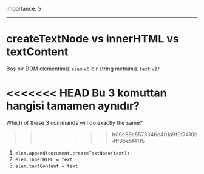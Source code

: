 importance: 5

---

# createTextNode vs innerHTML vs textContent

Boş bir DOM elementimiz `elem` ve bir string metnimiz `text` var.

<<<<<<< HEAD
Bu 3 komuttan hangisi tamamen aynıdır?
=======
Which of these 3 commands will do exactly the same?
>>>>>>> b09e38c5573346c401a9f9f7410b4ff9be5f4115

1. `elem.append(document.createTextNode(text))`
2. `elem.innerHTML = text`
3. `elem.textContent = text`
